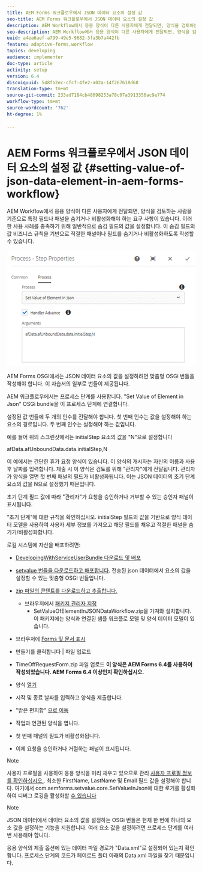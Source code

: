 ```yaml
---
title: AEM Forms 워크플로우에서 JSON 데이터 요소의 설정 값
seo-title: AEM Forms 워크플로우에서 JSON 데이터 요소의 설정 값
description: AEM Workflow에서 응용 양식이 다른 사용자에게 전달되면, 양식을 검토하는 사람을 기준으로 특정 필드나 패널을 숨기거나 비활성화해야 하는 요구 사항이 있습니다. 이러한 사용 사례를 충족하기 위해 일반적으로 숨김 필드의 값을 설정합니다. 이 숨김 필드의 값 비즈니스 규칙을 기반으로 적절한 패널이나 필드를 숨기거나 비활성화하도록 작성할 수 있습니다.
seo-description: AEM Workflow에서 응용 양식이 다른 사용자에게 전달되면, 양식을 검토하는 사람을 기준으로 특정 필드나 패널을 숨기거나 비활성화해야 하는 요구 사항이 있습니다. 이러한 사용 사례를 충족하기 위해 일반적으로 숨김 필드의 값을 설정합니다. 이 숨김 필드의 값 비즈니스 규칙을 기반으로 적절한 패널이나 필드를 숨기거나 비활성화하도록 작성할 수 있습니다.
uuid: a4ea6aef-a799-49e5-9682-3fa3b7a442fb
feature: adaptive-forms,workflow
topics: developing
audience: implementer
doc-type: article
activity: setup
version: 6.4
discoiquuid: 548fb2ec-cfcf-4fe2-a02a-14f267618d68
translation-type: tm+mt
source-git-commit: 233ad7184cb48098253a78c07a3913356ac9e774
workflow-type: tm+mt
source-wordcount: '762'
ht-degree: 1%

---
```



# AEM Forms 워크플로우에서 JSON 데이터 요소의 설정 값 {#setting-value-of-json-data-element-in-aem-forms-workflow}

AEM Workflow에서 응용 양식이 다른 사용자에게 전달되면, 양식을 검토하는 사람을 기준으로 특정 필드나 패널을 숨기거나 비활성화해야 하는 요구 사항이 있습니다. 이러한 사용 사례를 충족하기 위해 일반적으로 숨김 필드의 값을 설정합니다. 이 숨김 필드의 값 비즈니스 규칙을 기반으로 적절한 패널이나 필드를 숨기거나 비활성화하도록 작성할 수 있습니다.

![json 데이터의 요소 값 설정](assets/capture-3.gif)

AEM Forms OSGI에서는 JSON 데이터 요소의 값을 설정하려면 맞춤형 OSGi 번들을 작성해야 합니다. 이 자습서의 일부로 번들이 제공됩니다.

AEM 워크플로우에서는 프로세스 단계를 사용합니다. &quot;Set Value of Element in Json&quot; OSGi bundle을 이 프로세스 단계에 연결합니다.

설정된 값 번들에 두 개의 인수를 전달해야 합니다. 첫 번째 인수는 값을 설정해야 하는 요소의 경로입니다. 두 번째 인수는 설정해야 하는 값입니다.

예를 들어 위의 스크린샷에서는 initialStep 요소의 값을 &quot;N&quot;으로 설정합니다

afData.afUnboundData.data.initialStep,N

이 예에서는 간단한 휴가 요청 양식이 있습니다. 이 양식의 개시자는 자신의 이름과 사용 후 날짜를 입력합니다. 제출 시 이 양식은 검토를 위해 &quot;관리자&quot;에게 전달됩니다. 관리자가 양식을 열면 첫 번째 패널의 필드가 비활성화됩니다. 이는 JSON 데이터의 초기 단계 요소의 값을 N으로 설정했기 때문입니다.

초기 단계 필드 값에 따라 &quot;관리자&quot;가 요청을 승인하거나 거부할 수 있는 승인자 패널이 표시됩니다.

&quot;초기 단계&quot;에 대한 규칙을 확인하십시오. initialStep 필드의 값을 기반으로 양식 데이터 모델을 사용하여 사용자 세부 정보를 가져오고 해당 필드를 채우고 적절한 패널을 숨기기/비활성화합니다.

로컬 시스템에 자산을 배포하려면:

* [DevelopingWithServiceUserBundle 다운로드 및 배포](/help/forms/assets/common-osgi-bundles/DevelopingWithServiceUser.jar)

* [setvalue 번들을 다운로드하고 배포합니다](/help/forms/assets/common-osgi-bundles/SetValueApp.core-1.0-SNAPSHOT.jar). 전송된 json 데이터에서 요소의 값을 설정할 수 있는 맞춤형 OSGI 번들입니다.

* [zip 파일의 콘텐트를 다운로드하고 추출합니다.](assets/set-value-jsondata.zip)
   * 브라우저에서 [패키지 관리자 지정](http://localhost:4502/crx/packmgr/index.jsp)
      * SetValueOfElementInJSONDataWorkflow.zip을 가져와 설치합니다. 이 패키지에는 양식과 연결된 샘플 워크플로 모델 및 양식 데이터 모델이 있습니다.

* 브라우저에 [Forms 및 문서 표시](http://localhost:4502/aem/forms.html/content/dam/formsanddocuments)
* 만들기를 클릭합니다 | 파일 업로드
* TimeOffRequestForm.zip 파일 업로드
   **이 양식은 AEM Forms 6.4를 사용하여 작성되었습니다. AEM Forms 6.4 이상인지 확인하십시오.**
* 양식 [열기](http://localhost:4502/content/dam/formsanddocuments/timeoffrequest/jcr:content?wcmmode=disabled)
* 시작 및 종료 날짜를 입력하고 양식을 제출합니다.
* &quot;받은 편지함&quot; [으로 이동](http://localhost:4502/aem/inbox)
* 작업과 연관된 양식을 엽니다.
* 첫 번째 패널의 필드가 비활성화됩니다.
* 이제 요청을 승인하거나 거절하는 패널이 표시됩니다.

>[!NOTE]
>
>사용자 프로필을 사용하여 응용 양식을 미리 채우고 있으므로 관리 [사용자 프로필 정보를 확인하십시오 ](http://localhost:4502/security/users.html). 최소한 FirstName, LastName 및 Email 필드 값을 설정해야 합니다.
>여기에서 com.aemforms.setvalue.core.SetValueInJson에 대한 로거를 활성화하여 디버그 로깅을 활성화할 [수 있습니다](http://localhost:4502/system/console/slinglog)

>[!NOTE]
>
>JSON 데이터에서 데이터 요소의 값을 설정하는 OSGi 번들은 현재 한 번에 하나의 요소 값을 설정하는 기능을 지원합니다. 여러 요소 값을 설정하려면 프로세스 단계를 여러 번 사용해야 합니다.
>
>응용 양식의 제출 옵션에 있는 데이터 파일 경로가 &quot;Data.xml&quot;로 설정되어 있는지 확인합니다. 프로세스 단계의 코드가 페이로드 폴더 아래의 Data.xml 파일을 찾기 때문입니다.
